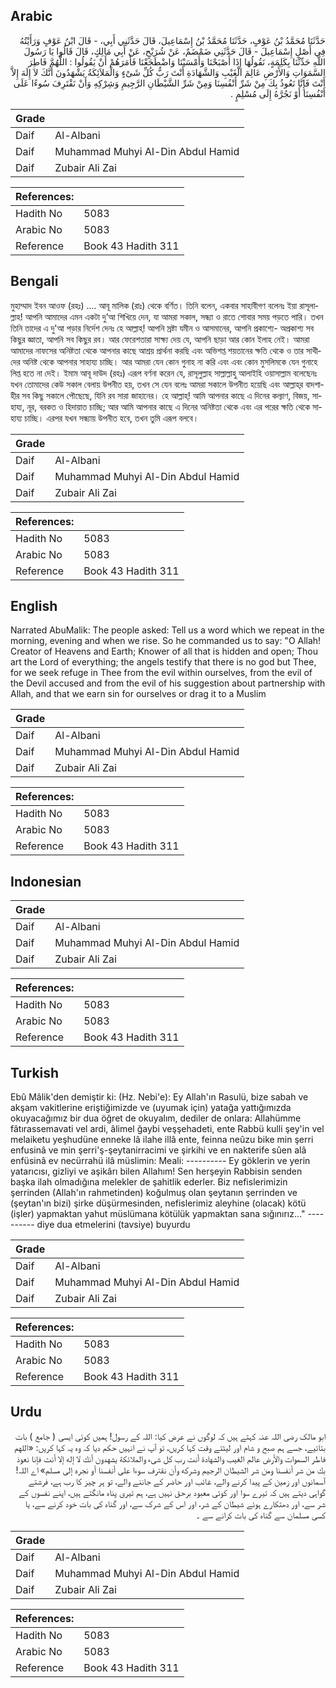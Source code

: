 ## Arabic


<div dir="rtl" lang="ar" style={{fontSize:'larger',backgroundColor:'#f8f9fa',padding:20}}>
حَدَّثَنَا مُحَمَّدُ بْنُ عَوْفٍ، حَدَّثَنَا مُحَمَّدُ بْنُ إِسْمَاعِيلَ، قَالَ حَدَّثَنِي أَبِي، - قَالَ ابْنُ عَوْفٍ وَرَأَيْتُهُ فِي أَصْلِ إِسْمَاعِيلَ - قَالَ حَدَّثَنِي ضَمْضَمٌ، عَنْ شُرَيْحٍ، عَنْ أَبِي مَالِكٍ، قَالَ قَالُوا يَا رَسُولَ اللَّهِ حَدِّثْنَا بِكَلِمَةٍ، نَقُولُهَا إِذَا أَصْبَحْنَا وَأَمْسَيْنَا وَاضْطَجَعْنَا فَأَمَرَهُمْ أَنْ يَقُولُوا ‏:‏ اللَّهُمَّ فَاطِرَ السَّمَوَاتِ وَالأَرْضِ عَالِمَ الْغَيْبِ وَالشَّهَادَةِ أَنْتَ رَبُّ كُلِّ شَىْءٍ وَالْمَلاَئِكَةُ يَشْهَدُونَ أَنَّكَ لاَ إِلَهَ إِلاَّ أَنْتَ فَإِنَّا نَعُوذُ بِكَ مِنْ شَرِّ أَنْفُسِنَا وَمِنْ شَرِّ الشَّيْطَانِ الرَّجِيمِ وَشِرْكِهِ وَأَنْ نَقْتَرِفَ سُوءًا عَلَى أَنْفُسِنَا أَوْ نَجُرَّهُ إِلَى مُسْلِمٍ ‏.‏
</div>
<div style={{backgroundColor:'#f8f9fa',padding:20, marginBottom: 10}}><table> <thead> <tr> <th>Grade</th> <th></th> </tr> </thead> <tbody> <tr><td>Daif</td><td>Al-Albani</td></tr><tr><td>Daif</td><td>Muhammad Muhyi Al-Din Abdul Hamid</td></tr><tr><td>Daif</td><td>Zubair Ali Zai</td></tr></tbody></table><table> <thead> <tr> <th>References:</th> <th></th> </tr> </thead> <tbody><tr><td>Hadith No</td><td>5083</td></tr><tr><td>Arabic No</td><td>5083</td></tr><tr><td>Reference</td><td>Book 43 Hadith 311</td></tr></tbody></table></div>

## Bengali


<div dir="ltr" lang="bn" style={{fontSize:'larger',backgroundColor:'#f8f9fa',padding:20}}>
মুহাম্মাদ ইবন আওফ (রহঃ) .... আবূ মালিক (রাঃ) থেকে বর্ণিত। তিনি বলেন, একবার সাহাবীগণ বলেনঃ ইয়া রাসূলাল্লাহ! আপনি আমাদের এমন একটা দু’আ শিখিয়ে দেন, যা আমরা সকাল, সন্ধ্যা ও রাতে শোবার সময় পড়তে পারি। তখন তিনি তাদের এ দু'আ পড়ার নির্দেশ দেনঃ হে আল্লাহ্‌! আপনি স্রষ্টা যমীন ও আসমানের, আপনি প্রকাশ্যে- অপ্রকাশ্য সব কিছুর জ্ঞাতা, আপনি সব কিছুর রব। আর ফেরেশতারা সাক্ষ্য দেয় যে, আপনি ছাড়া আর কোন ইলাহ নেই। আমরা আমাদের নাফসের অনিষ্টতা থেকে আপনার কাছে আশ্রয় প্রার্থনা করছি এবং অভিশপ্ত শয়তানের ক্ষতি থেকে ও তার সাথীদের অনিষ্ট থেকে আপনার সাহায্য চাচ্ছি। আর আমরা যেন কোন গুনাহ না করি এবং এবং কোন মুসলিমকে যেন গুনাহে লিপ্ত হতে না দেই। ইমাম আবূ দাউদ (রহঃ) এরূপ বর্ণনা করেন যে, রাসূলুল্লাহ সাল্লাল্লাহু আলাইহি ওয়াসাল্লাম বলেছেনঃ যখন তোমাদের কেউ সকাল বেলায় উপনীত হয়, তখন সে যেন বলেঃ আমরা সকালে উপনীত হয়েছি এবং আল্লাহ্‌র বাদশাহীর সব কিছু সকালে পৌছেছে, যিনি রব সারা জাহানের। হে আল্লাহ্‌! আমি আপনার কাছে এ দিনের কল্যাণ, বিজয়, সাহায্য, নূর, বরকত ও হিদায়াত চাচ্ছি; আর আমি আপনার কাছে এ দিনের অনিষ্টতা থেকে এবং এর পরের ক্ষতি থেকে সাহায্য চাচ্ছি। এরপর যখন সন্ধ্যায় উপনীত হবে, তখন তুমি এরূপ বলবে।
</div>
<div style={{backgroundColor:'#f8f9fa',padding:20, marginBottom: 10}}><table> <thead> <tr> <th>Grade</th> <th></th> </tr> </thead> <tbody> <tr><td>Daif</td><td>Al-Albani</td></tr><tr><td>Daif</td><td>Muhammad Muhyi Al-Din Abdul Hamid</td></tr><tr><td>Daif</td><td>Zubair Ali Zai</td></tr></tbody></table><table> <thead> <tr> <th>References:</th> <th></th> </tr> </thead> <tbody><tr><td>Hadith No</td><td>5083</td></tr><tr><td>Arabic No</td><td>5083</td></tr><tr><td>Reference</td><td>Book 43 Hadith 311</td></tr></tbody></table></div>

## English


<div dir="ltr" lang="en" style={{fontSize:'larger',backgroundColor:'#f8f9fa',padding:20}}>
Narrated AbuMalik: The people asked: Tell us a word which we repeat in the morning, evening and when we rise. So he commanded us to say: "O Allah! Creator of Heavens and Earth; Knower of all that is hidden and open; Thou art the Lord of everything; the angels testify that there is no god but Thee, for we seek refuge in Thee from the evil within ourselves, from the evil of the Devil accused and from the evil of his suggestion about partnership with Allah, and that we earn sin for ourselves or drag it to a Muslim
</div>
<div style={{backgroundColor:'#f8f9fa',padding:20, marginBottom: 10}}><table> <thead> <tr> <th>Grade</th> <th></th> </tr> </thead> <tbody> <tr><td>Daif</td><td>Al-Albani</td></tr><tr><td>Daif</td><td>Muhammad Muhyi Al-Din Abdul Hamid</td></tr><tr><td>Daif</td><td>Zubair Ali Zai</td></tr></tbody></table><table> <thead> <tr> <th>References:</th> <th></th> </tr> </thead> <tbody><tr><td>Hadith No</td><td>5083</td></tr><tr><td>Arabic No</td><td>5083</td></tr><tr><td>Reference</td><td>Book 43 Hadith 311</td></tr></tbody></table></div>

## Indonesian


<div dir="ltr" lang="id" style={{fontSize:'larger',backgroundColor:'#f8f9fa',padding:20}}>

</div>
<div style={{backgroundColor:'#f8f9fa',padding:20, marginBottom: 10}}><table> <thead> <tr> <th>Grade</th> <th></th> </tr> </thead> <tbody> <tr><td>Daif</td><td>Al-Albani</td></tr><tr><td>Daif</td><td>Muhammad Muhyi Al-Din Abdul Hamid</td></tr><tr><td>Daif</td><td>Zubair Ali Zai</td></tr></tbody></table><table> <thead> <tr> <th>References:</th> <th></th> </tr> </thead> <tbody><tr><td>Hadith No</td><td>5083</td></tr><tr><td>Arabic No</td><td>5083</td></tr><tr><td>Reference</td><td>Book 43 Hadith 311</td></tr></tbody></table></div>

## Turkish


<div dir="ltr" lang="tr" style={{fontSize:'larger',backgroundColor:'#f8f9fa',padding:20}}>
Ebû Mâlik'den demiştir ki: (Hz. Nebi'e): Ey Allah'ın Rasulü, bize sabah ve akşam vakitlerine eriştiğimizde ve (uyumak için) yatağa yattığımızda okuyacağımız bir dua öğret de okuyalım, dediler de onlara: Allahümme fâtırassemavati vel ardi, âlimel ğaybi veşşehadeti, ente Rabbü kulli şey'in vel melaiketu yeşhudüne enneke lâ ilahe illâ ente, feinna neûzu bike min şerri enfusinâ ve min şerri'ş-şeytanirracimi ve şirkihi ve en nakterife sûen alâ enfüsinâ ev necürrahü ilâ müslimin: Meali: ---------- Ey göklerin ve yerin yatarıcısı, gizliyi ve aşikârı bilen Allahım! Sen herşeyin Rabbisin senden başka ilah olmadığına melekler de şahitlik ederler. Biz nefislerimizin şerrinden (Allah'ın rahmetinden) koğulmuş olan şeytanın şerrinden ve (şeytan'ın bizi) şirke düşürmesinden, nefislerimiz aleyhine (olacak) kötü (işler) yapmaktan yahut müslümana kötülük yapmaktan sana sığınırız..." ---------- diye dua etmelerini (tavsiye) buyurdu
</div>
<div style={{backgroundColor:'#f8f9fa',padding:20, marginBottom: 10}}><table> <thead> <tr> <th>Grade</th> <th></th> </tr> </thead> <tbody> <tr><td>Daif</td><td>Al-Albani</td></tr><tr><td>Daif</td><td>Muhammad Muhyi Al-Din Abdul Hamid</td></tr><tr><td>Daif</td><td>Zubair Ali Zai</td></tr></tbody></table><table> <thead> <tr> <th>References:</th> <th></th> </tr> </thead> <tbody><tr><td>Hadith No</td><td>5083</td></tr><tr><td>Arabic No</td><td>5083</td></tr><tr><td>Reference</td><td>Book 43 Hadith 311</td></tr></tbody></table></div>

## Urdu


<div dir="rtl" lang="ur" style={{fontSize:'larger',backgroundColor:'#f8f9fa',padding:20}}>
ابو مالک رضی اللہ عنہ کہتے ہیں کہ لوگوں نے عرض کیا: اللہ کے رسول! ہمیں کوئی ایسی ( جامع ) بات بتائیے، جسے ہم صبح و شام اور لیٹتے وقت کہا کریں، تو آپ نے انہیں حکم دیا کہ وہ یہ کہا کریں: «اللهم فاطر السموات والأرض عالم الغيب والشهادة أنت رب كل شىء والملائكة يشهدون أنك لا إله إلا أنت فإنا نعوذ بك من شر أنفسنا ومن شر الشيطان الرجيم وشركه وأن نقترف سوءا على أنفسنا أو نجره إلى مسلم» اے اللہ! آسمانوں اور زمین کے پیدا کرنے والے، غائب اور حاضر کے جاننے والے، تو ہر چیز کا رب ہے، فرشتے گواہی دیتے ہیں کہ تیرے سوا اور کوئی معبود برحق نہیں ہے، ہم تیری پناہ مانگتے ہیں، اپنے نفسوں کے شر سے، اور دھتکارے ہوئے شیطان کے شر، اور اس کے شرک سے، اور گناہ کی بات خود کرنے سے، یا کسی مسلمان سے گناہ کی بات کرانے سے ۔
</div>
<div style={{backgroundColor:'#f8f9fa',padding:20, marginBottom: 10}}><table> <thead> <tr> <th>Grade</th> <th></th> </tr> </thead> <tbody> <tr><td>Daif</td><td>Al-Albani</td></tr><tr><td>Daif</td><td>Muhammad Muhyi Al-Din Abdul Hamid</td></tr><tr><td>Daif</td><td>Zubair Ali Zai</td></tr></tbody></table><table> <thead> <tr> <th>References:</th> <th></th> </tr> </thead> <tbody><tr><td>Hadith No</td><td>5083</td></tr><tr><td>Arabic No</td><td>5083</td></tr><tr><td>Reference</td><td>Book 43 Hadith 311</td></tr></tbody></table></div>
